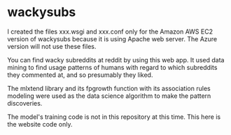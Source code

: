 # wackysubs

I created the files xxx.wsgi and xxx.conf only for the Amazon AWS EC2 version of wackysubs because it is using Apache web server. The Azure version will not use these files.

You can find wacky subreddits at reddit by using this web app. It used data mining to find usage patterns of humans with regard to which subreddits they commented at, and so presumably they liked. 

The mlxtend library and its fpgrowth function with its association rules modeling were used as the data science algorithm to make the pattern discoveries. 

The model's training code is not in this repository at this time. This here is the website code only.
